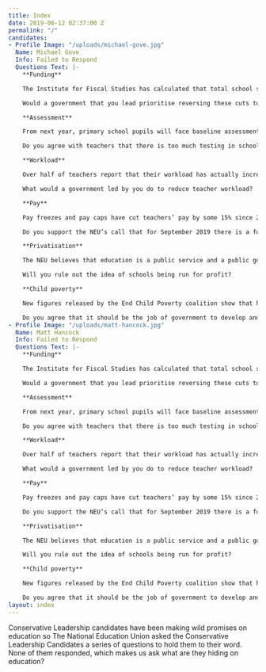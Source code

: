 ```yaml
---
title: Index
date: 2019-06-12 02:37:00 Z
permalink: "/"
candidates:
- Profile Image: "/uploads/michael-gove.jpg"
  Name: Michael Gove
  Info: Failed to Respond
  Questions Text: |-
    **Funding**

    The Institute for Fiscal Studies has calculated that total school spending per pupil has fallen by 8% in real terms between 2009–10 and 2017–18. School sixth forms have faced budget cuts of 21% per student since their peak in 2010–11, while further education and sixth-form college funding per student has fallen by about 8% over the same period.

    Would a government that you lead prioritise reversing these cuts to education funding?

    **Assessment**

    From next year, primary school pupils will face baseline assessment in reception year and high stakes standardised tests in years 1, 2, 4 and 6.

    Do you agree with teachers that there is too much testing in schools and that our high stakes testing regime is causing damage to the mental health and wellbeing of children and teachers alike?

    **Workload**

    Over half of teachers report that their workload has actually increased since the launch of the Government’s ‘Workload Challenge’ in 2014.

    What would a government led by you do to reduce teacher workload?

    **Pay**

    Pay freezes and pay caps have cut teachers’ pay by some 15% since 2010.

    Do you support the NEU’s call that for September 2019 there is a fully funded pay increase of 5 per cent for all teachers and school leaders?

    **Privatisation**

    The NEU believes that education is a public service and a public good, not a commodity to be bought and sold.

    Will you rule out the idea of schools being run for profit?

    **Child poverty**

    New figures released by the End Child Poverty coalition show that half a million more children are having their lives limited by poverty today than at the start of the decade.

    Do you agree that it should be the job of government to develop and deliver an ambitious and credible child-poverty reduction strategy?
- Profile Image: "/uploads/matt-hancock.jpg"
  Name: Matt Hancock
  Info: Failed to Respond
  Questions Text: |-
    **Funding**

    The Institute for Fiscal Studies has calculated that total school spending per pupil has fallen by 8% in real terms between 2009–10 and 2017–18. School sixth forms have faced budget cuts of 21% per student since their peak in 2010–11, while further education and sixth-form college funding per student has fallen by about 8% over the same period.

    Would a government that you lead prioritise reversing these cuts to education funding?

    **Assessment**

    From next year, primary school pupils will face baseline assessment in reception year and high stakes standardised tests in years 1, 2, 4 and 6.

    Do you agree with teachers that there is too much testing in schools and that our high stakes testing regime is causing damage to the mental health and wellbeing of children and teachers alike?

    **Workload**

    Over half of teachers report that their workload has actually increased since the launch of the Government’s ‘Workload Challenge’ in 2014.

    What would a government led by you do to reduce teacher workload?

    **Pay**

    Pay freezes and pay caps have cut teachers’ pay by some 15% since 2010.

    Do you support the NEU’s call that for September 2019 there is a fully funded pay increase of 5 per cent for all teachers and school leaders?

    **Privatisation**

    The NEU believes that education is a public service and a public good, not a commodity to be bought and sold.

    Will you rule out the idea of schools being run for profit?

    **Child poverty**

    New figures released by the End Child Poverty coalition show that half a million more children are having their lives limited by poverty today than at the start of the decade.

    Do you agree that it should be the job of government to develop and deliver an ambitious and credible child-poverty reduction strategy?
layout: index
---
```


Conservative Leadership candidates have been making wild promises on education so The National Education Union asked the Conservative Leadership Candidates a series of questions to hold them to their word. None of them responded, which makes us ask what are they hiding on education?
